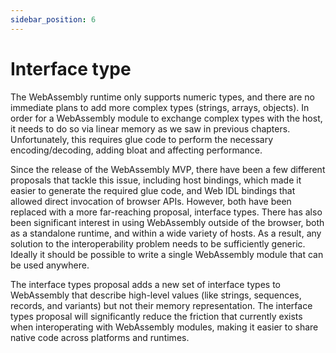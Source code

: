 ```yaml
---
sidebar_position: 6
---
```


# Interface type

The WebAssembly runtime only supports numeric types, and there are no immediate plans to add more complex types (strings, arrays, objects). In order for a WebAssembly module to exchange complex types with the host, it needs to do so via linear memory as we saw in previous chapters. Unfortunately, this requires glue code to perform the necessary encoding/decoding, adding bloat and affecting performance.

Since the release of the WebAssembly MVP, there have been a few different proposals that tackle this issue, including host bindings, which made it easier to generate the required glue code, and Web IDL bindings that allowed direct invocation of browser APIs. However, both have been replaced with a more far-reaching proposal, interface types. There has also been significant interest in using WebAssembly outside of the browser, both as a standalone runtime, and within a wide variety of hosts. As a result, any solution to the interoperability problem needs to be sufficiently generic. Ideally it should be possible to write a single WebAssembly module that can be used anywhere.

The interface types proposal adds a new set of interface types to WebAssembly that describe high-level values (like strings, sequences, records, and variants) but not their memory representation. The interface types proposal will significantly reduce the friction that currently exists when interoperating with WebAssembly modules, making it easier to share native code across platforms and runtimes.